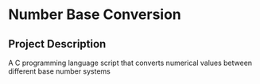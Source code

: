 # Number Base Conversion

## Project Description
A C programming language script that converts numerical values between different base number systems
